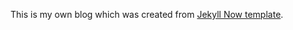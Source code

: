 This is my own blog which was created from [Jekyll Now template](https://github.com/barryclark/jekyll-now). 

